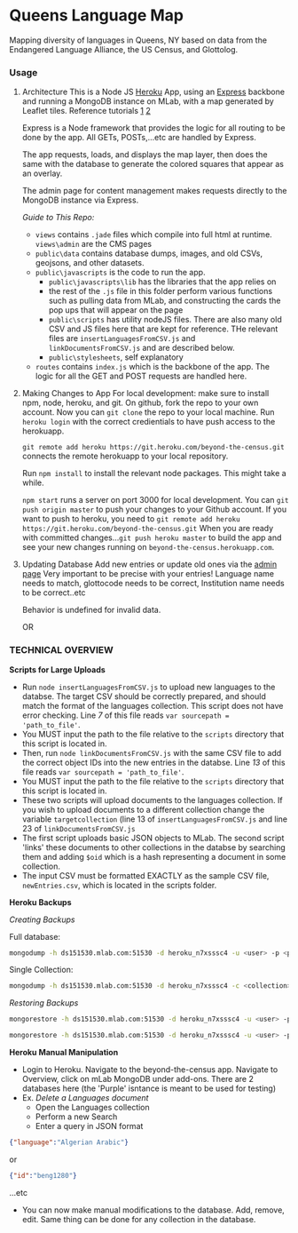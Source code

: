 # Queens Language Map

Mapping diversity of languages in Queens, NY based on data from the Endangered Language Alliance, the US Census, and Glottolog.



### Usage
1. Architecture
    This is a Node JS [Heroku](heroku.com) App, using an [Express](https://expressjs.com/) backbone and running a MongoDB instance on MLab, with a map generated by Leaflet tiles. Reference tutorials [1](http://denelius.com/leaflet-node-mongodb/) [2](http://denelius.com/a-leaflet-map-with-node-js-mongodb-and-heroku/)

    Express is a Node framework that provides the logic for all routing to be done by the app. All GETs, POSTs,...etc are handled by Express. 

    The app requests, loads, and displays the map layer, then does the same with the database to generate the colored squares that appear as an overlay.

    The admin page for content management makes requests directly to the MongoDB instance via Express.

    *Guide to This Repo:*
    - `views` contains `.jade` files which compile into full html at runtime. `views\admin` are the CMS pages
    - `public\data` contains database dumps, images, and old CSVs, geojsons, and other datasets.
    - `public\javascripts` is the code to run the app. 
        + `public\javascripts\lib` has the libraries that the app relies on 
        + the rest of the `.js` file in this folder perform various functions such as pulling data from MLab, and constructing the cards the pop ups that will appear on the page
        + `public\scripts` has utility nodeJS files. There are also many old CSV and JS files here that are kept for reference. THe relevant files are `insertLanguagesFromCSV.js` and `linkDocumentsFromCSV.js` and are described below.
        + `public\stylesheets`, self explanatory
    - `routes` contains `index.js` which is the backbone of the app. The logic for all the GET and POST requests are handled here.



    
2. Making Changes to App
    For local development: make sure to install npm, node, heroku, and git. On github, fork the repo to your own account.
    Now you can `git clone` the repo to your local machine. 
    Run `heroku login` with the correct credientials to have push access to the herokuapp.

    `git remote add heroku https://git.heroku.com/beyond-the-census.git` connects the remote herokuapp to your local repository.

    Run `npm install` to install the relevant node packages. This might take a while.

    `npm start` runs a server on port 3000 for local development. 
    You can `git push origin master` to push your changes to your Github account. If you want to push to heroku, you need to `git remote add heroku https://git.heroku.com/beyond-the-census.git`
    When you are ready with committed changes...`git push heroku master` to build the app and see your new changes running on `beyond-the-census.herokuapp.com`. 


3. Updating Database
    Add new entries or update old ones via the [admin page](beyond-the-census.herokuapp.com/admin)
    Very important to be precise with your entries! Language name needs to match, glottocode needs to be correct, Institution name needs to be correct..etc

    Behavior is undefined for invalid data. 

    OR

### TECHNICAL OVERVIEW

**Scripts for Large Uploads**

- Run `node insertLanguagesFromCSV.js` to upload new languages to the databse. The target CSV should be correctly prepared, and should match the format of the languages collection. This script does not have error checking. Line _7_ of this file reads `var sourcepath = 'path_to_file'`.
- You MUST input the path to the file relative to the `scripts` directory that this script is located in.
- Then, run `node linkDocumentsFromCSV.js` with the same CSV file to add the correct object IDs into the new entries in the databse. Line _13_ of this file reads `var sourcepath = 'path_to_file'`.
- You MUST input the path to the file relative to the `scripts` directory that this script is located in.
- These two scripts will upload documents to the languages collection. If you wish to upload documents to a different collection change the variable `targetcollection` (line 13 of `insertLanguagesFromCSV.js` and line 23 of `linkDocumentsFromCSV.js`
- The first script uploads basic JSON objects to MLab. The second script 'links' these documents to other collections in the databse by searching them and adding `$oid` which is a hash representing a document in some collection.
- The input CSV must be formatted EXACTLY as the sample CSV file, `newEntries.csv`, which is located in the scripts folder. 

**Heroku Backups**

_Creating Backups_

Full database:

```bash
mongodump -h ds151530.mlab.com:51530 -d heroku_n7xsssc4 -u <user> -p <password> -o <output directory> 
```

Single Collection:

```bash
mongodump -h ds151530.mlab.com:51530 -d heroku_n7xsssc4 -c <collection> -u <user> -p <password> -o <output directory>  
```

_Restoring Backups_

```bash
mongorestore -h ds151530.mlab.com:51530 -d heroku_n7xsssc4 -u <user> -p <password> <input db directory> 
```

```bash
mongorestore -h ds151530.mlab.com:51530 -d heroku_n7xsssc4 -u <user> -p <password> <input .bson file>
```

**Heroku Manual Manipulation**

- Login to Heroku. Navigate to the beyond-the-census app. Navigate to Overview, click on mLab MongoDB under add-ons. There are 2 databases here (the 'Purple' isntance is meant to be used for testing)
- Ex. _Delete a Languages document_
    + Open the Languages collection
    + Perform a new Search
    + Enter a query in JSON format
```json
{"language":"Algerian Arabic"}
```
or
```json
{"id":"beng1280"}
```
...etc
- You can now make manual modifications to the database. Add, remove, edit. Same thing can be done for any collection in the database.







